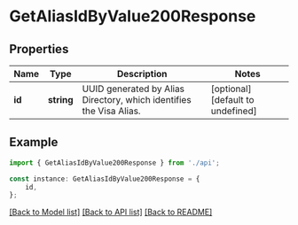 # GetAliasIdByValue200Response


## Properties

Name | Type | Description | Notes
------------ | ------------- | ------------- | -------------
**id** | **string** | UUID generated by Alias Directory, which identifies the Visa Alias. | [optional] [default to undefined]

## Example

```typescript
import { GetAliasIdByValue200Response } from './api';

const instance: GetAliasIdByValue200Response = {
    id,
};
```

[[Back to Model list]](../README.md#documentation-for-models) [[Back to API list]](../README.md#documentation-for-api-endpoints) [[Back to README]](../README.md)
